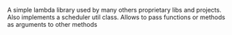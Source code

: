 A simple lambda library used by many others proprietary libs and projects. Also implements a scheduler util class.
Allows to pass functions or methods as arguments to other methods